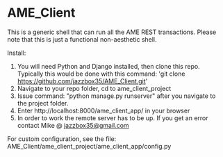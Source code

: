 # AME_Client
This is a generic shell that can run all the AME REST transactions.
Please note that this is just a functional non-aesthetic shell.

Install:

1) You will need Python and Django installed, then clone this repo. 
   Typically this would be done with this command: 'git clone https://github.com/jazzbox35/AME_Client.git'
2) Navigate to your repo folder, cd to ame_client_project
3) Issue command: "python manage.py runserver" after you navigate to the project folder.
4) Enter http://localhost:8000/ame_client_app/ in your browser
5) In order to work the remote server has to be up. If you get an error contact Mike @ jazzbox35@gmail.com

For custom configuration, see the file: 
AME_Client/ame_client_project/ame_client_app/config.py